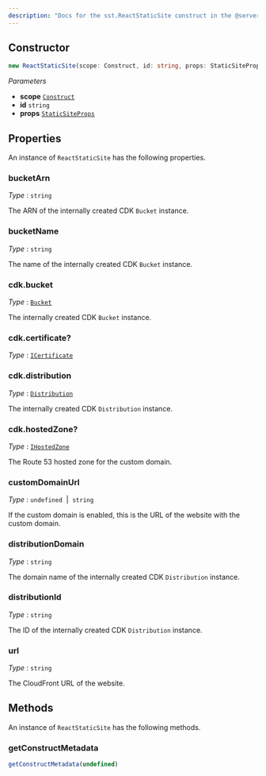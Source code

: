 ```yaml
---
description: "Docs for the sst.ReactStaticSite construct in the @serverless-stack/resources package"
---
```

<!--
!!!!!!!!!!!!!!!!!!!!!!!!!!!!!!!!!!!!!!!!!!!!!!!!!!!!!!!!!!!!!!!
!!                                                           !!
!!  This file has been automatically generated, do not edit  !!
!!                                                           !!
!!!!!!!!!!!!!!!!!!!!!!!!!!!!!!!!!!!!!!!!!!!!!!!!!!!!!!!!!!!!!!!
-->


## Constructor
```ts
new ReactStaticSite(scope: Construct, id: string, props: StaticSiteProps)
```
_Parameters_
- __scope__ [`Construct`](https://docs.aws.amazon.com/cdk/api/v2/docs/constructs.Construct.html)
- __id__ `string`
- __props__ [`StaticSiteProps`](StaticSiteProps)
## Properties
An instance of `ReactStaticSite` has the following properties.
### bucketArn

_Type_ : `string`

The ARN of the internally created CDK `Bucket` instance.

### bucketName

_Type_ : `string`

The name of the internally created CDK `Bucket` instance.


### cdk.bucket

_Type_ : [`Bucket`](https://docs.aws.amazon.com/cdk/api/v2/docs/aws-cdk-lib.Bucket.html)

The internally created CDK `Bucket` instance.

### cdk.certificate?

_Type_ : [`ICertificate`](https://docs.aws.amazon.com/cdk/api/v2/docs/aws-cdk-lib.ICertificate.html)

### cdk.distribution

_Type_ : [`Distribution`](https://docs.aws.amazon.com/cdk/api/v2/docs/aws-cdk-lib.Distribution.html)

The internally created CDK `Distribution` instance.

### cdk.hostedZone?

_Type_ : [`IHostedZone`](https://docs.aws.amazon.com/cdk/api/v2/docs/aws-cdk-lib.IHostedZone.html)

The Route 53 hosted zone for the custom domain.


### customDomainUrl

_Type_ : `undefined`&nbsp; | &nbsp;`string`

If the custom domain is enabled, this is the URL of the website with the custom domain.

### distributionDomain

_Type_ : `string`

The domain name of the internally created CDK `Distribution` instance.

### distributionId

_Type_ : `string`

The ID of the internally created CDK `Distribution` instance.

### url

_Type_ : `string`

The CloudFront URL of the website.

## Methods
An instance of `ReactStaticSite` has the following methods.
### getConstructMetadata

```ts
getConstructMetadata(undefined)
```